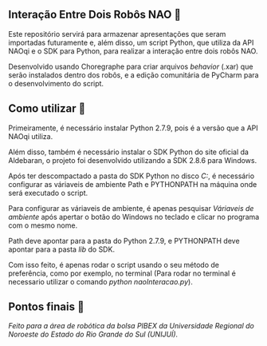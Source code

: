 ## Interação Entre Dois Robôs NAO 🤖

 Este repositório servirá para armazenar apresentações que seram importadas futuramente e, além disso, um script Python, que utiliza da API NAOqi e o SDK para Python, para realizar a interação entre dois robôs NAO.
 
 Desenvolvido usando Choregraphe para criar arquivos *behavior* (.xar) que serão instalados dentro dos robôs, e a edição comunitária de PyCharm para o desenvolvimento do script.

## Como utilizar 🔧

 Primeiramente, é necessário instalar Python 2.7.9, pois é a versão que a API NAOqi utiliza.
 
 Além disso, também é necessário instalar o SDK Python do site oficial da Aldebaran, o projeto foi desenvolvido utilizando a SDK 2.8.6 para Windows.

 Após ter descompactado a pasta do SDK Python no disco *C:*, é necessário configurar as váriaveis de ambiente Path e PYTHONPATH na máquina onde será executado o script.

 Para configurar as váriaveis de ambiente, é apenas pesquisar *Váriaveis de ambiente* após apertar o botão do Windows no teclado e clicar no programa com o mesmo nome.

 Path deve apontar para a pasta do Python 2.7.9, e PYTHONPATH deve apontar para a pasta *lib* do SDK.

 Com isso feito, é apenas rodar o script usando o seu método de preferência, como por exemplo, no terminal (Para rodar no terminal é necessario utilizar o comando *python naoInteracao.py*).
 
## Pontos finais 🌟
  *Feito para a área de robótica da bolsa PIBEX da Universidade Regional do Noroeste do Estado do Rio Grande do Sul (UNIJUÍ).*
